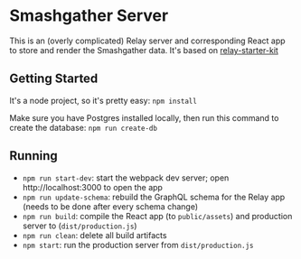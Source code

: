 # Smashgather Server

This is an (overly complicated) Relay server and corresponding React app to store and render the Smashgather data. It's based on [relay-starter-kit](https://github.com/relayjs/relay-starter-kit)

## Getting Started
It's a node project, so it's pretty easy:
`npm install`

Make sure you have Postgres installed locally, then run this command to create the database:
`npm run create-db`

## Running
* `npm run start-dev`: start the webpack dev server; open http://localhost:3000 to open the app
* `npm run update-schema`: rebuild the GraphQL schema for the Relay app (needs to be done after every schema change)
* `npm run build`: compile the React app (to `public/assets`) and production server to (`dist/production.js`)
* `npm run clean`: delete all build artifacts
* `npm start`: run the production server from `dist/production.js`
